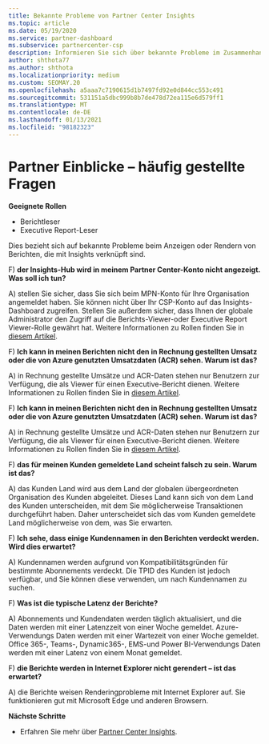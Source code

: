 ```yaml
---
title: Bekannte Probleme von Partner Center Insights
ms.topic: article
ms.date: 05/19/2020
ms.service: partner-dashboard
ms.subservice: partnercenter-csp
description: Informieren Sie sich über bekannte Probleme im Zusammenhang mit den PCI-Berichten (Partner Center Insights). Die Informationen können bekannte Renderingprobleme oder Berichts Beschränkungen enthalten.
author: shthota77
ms.author: shthota
ms.localizationpriority: medium
ms.custom: SEOMAY.20
ms.openlocfilehash: a5aaa7c7190615d1b7497fd92e0d844cc553c491
ms.sourcegitcommit: 531151a5dbc999b8b7de478d72ea115e6d579ff1
ms.translationtype: MT
ms.contentlocale: de-DE
ms.lasthandoff: 01/13/2021
ms.locfileid: "98182323"
---
```

# <a name="partner-insights--frequently-asked-questions"></a>Partner Einblicke – häufig gestellte Fragen

**Geeignete Rollen**
- Berichtleser
- Executive Report-Leser

Dies bezieht sich auf bekannte Probleme beim Anzeigen oder Rendern von Berichten, die mit Insights verknüpft sind.

F) **der Insights-Hub wird in meinem Partner Center-Konto nicht angezeigt. Was soll ich tun?**

A) stellen Sie sicher, dass Sie sich beim MPN-Konto für Ihre Organisation angemeldet haben. Sie können nicht über Ihr CSP-Konto auf das Insights-Dashboard zugreifen. Stellen Sie außerdem sicher, dass Ihnen der globale Administrator den Zugriff auf die Berichts-Viewer-oder Executive Report Viewer-Rolle gewährt hat.  Weitere Informationen zu Rollen finden Sie in [diesem Artikel](./pci-roles.md).

F) **Ich kann in meinen Berichten nicht den in Rechnung gestellten Umsatz oder die von Azure genutzten Umsatzdaten (ACR) sehen. Warum ist das?**

A) in Rechnung gestellte Umsätze und ACR-Daten stehen nur Benutzern zur Verfügung, die als Viewer für einen Executive-Bericht dienen.  Weitere Informationen zu Rollen finden Sie in [diesem Artikel](./pci-roles.md).

F) **Ich kann in meinen Berichten nicht den in Rechnung gestellten Umsatz oder die von Azure genutzten Umsatzdaten (ACR) sehen. Warum ist das?**

A) in Rechnung gestellte Umsätze und ACR-Daten stehen nur Benutzern zur Verfügung, die als Viewer für einen Executive-Bericht dienen. Weitere Informationen zu Rollen finden Sie in [diesem Artikel](./pci-roles.md).

F) **das für meinen Kunden gemeldete Land scheint falsch zu sein. Warum ist das?**

A) das Kunden Land wird aus dem Land der globalen übergeordneten Organisation des Kunden abgeleitet. Dieses Land kann sich von dem Land des Kunden unterscheiden, mit dem Sie möglicherweise Transaktionen durchgeführt haben. Daher unterscheidet sich das vom Kunden gemeldete Land möglicherweise von dem, was Sie erwarten.

F) **Ich sehe, dass einige Kundennamen in den Berichten verdeckt werden. Wird dies erwartet?**

A) Kundennamen werden aufgrund von Kompatibilitätsgründen für bestimmte Abonnements verdeckt. Die TPID des Kunden ist jedoch verfügbar, und Sie können diese verwenden, um nach Kundennamen zu suchen.

F) **Was ist die typische Latenz der Berichte?**

A) Abonnements und Kundendaten werden täglich aktualisiert, und die Daten werden mit einer Latenzzeit von einer Woche gemeldet. Azure-Verwendungs Daten werden mit einer Wartezeit von einer Woche gemeldet. Office 365-, Teams-, Dynamic365-, EMS-und Power BI-Verwendungs Daten werden mit einer Latenz von einem Monat gemeldet.

F) **die Berichte werden in Internet Explorer nicht gerendert – ist das erwartet?**

A) die Berichte weisen Renderingprobleme mit Internet Explorer auf. Sie funktionieren gut mit Microsoft Edge und anderen Browsern.

**Nächste Schritte**

- Erfahren Sie mehr über [Partner Center Insights](partner-center-insights.md).